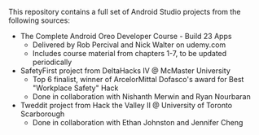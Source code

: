 This repository contains a full set of Android Studio projects from the following sources:
- The Complete Android Oreo Developer Course - Build 23 Apps
  - Delivered by Rob Percival and Nick Walter on udemy.com
  - Includes course material from chapters 1-7, to be updated periodically
- SafetyFirst project from DeltaHacks IV @ McMaster University
  - Top 6 finalist, winner of ArcelorMittal Dofasco's award for Best "Workplace Safety" Hack
  - Done in collaboration with Nishanth Merwin and Ryan Nourbaran
- Tweddit project from Hack the Valley II @ University of Toronto Scarborough
  - Done in collaboration with Ethan Johnston and Jennifer Cheng
